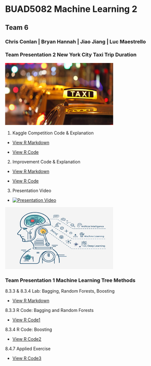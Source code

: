 
# BUAD5082 Machine Learning 2
## Team 6
### Chris Conlan | Bryan Hannah | Jiao Jiang | Luc Maestrello

### Team Presentation 2 New York City Taxi Trip Duration

<img src="/class_project/NYCTaxi.jpg" width="350" height="200" class="img-responsive" alt=""> 

1. Kaggle Competition Code & Explanation

  - [View R Markdown](kaggle-code.html)
  
  - [View R Code](kaggle-code.Rmd)
  

2. Improvement Code & Explanation

 - [View R Markdown](Improvement.html)
 
 - [View R Code](Improvement.Rmd)
 

3. Presentation Video

 - [![Presentation Video](http://img.youtube.com/vi/XXXXX/0.jpg)](http://www.youtube.com/watch?v=XXXXX)
 

<img src="/class_project/github1.jpg" width="350" height="200" class="img-responsive" alt=""> 

### Team Presentation 1 Machine Learning Tree Methods

8.3.3 & 8.3.4 Lab: Bagging, Random Forests, Boosting
  - [View R Markdown](Lab.html)

8.3.3 R Code: Bagging and Random Forests
  - [View R Code1](8.3.3.R)

8.3.4 R Code: Boosting
  - [View R Code2](8.3.4.R)

8.4.7 Applied Exercise
  - [View R Code3](8.4.7.R)
